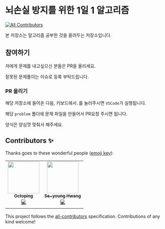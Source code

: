 # 뇌손실 방지를 위한 1일 1 알고리즘
<!-- ALL-CONTRIBUTORS-BADGE:START - Do not remove or modify this section -->
[![All Contributors](https://img.shields.io/badge/all_contributors-2-orange.svg?style=flat-square)](#contributors-)
<!-- ALL-CONTRIBUTORS-BADGE:END -->

본 저장소는 알고리즘 공부한 것을 올려두는 저장소입니다.

## 참여하기

저에게 문제를 내고싶으신 분들은 PR을 올리세요.

잘못된 문제풀이는 이슈로 등록 부탁드립니다.

### PR 올리기

해당 저장소에 들어온 다음, 키보드에서`.`를 눌러주시면 `VSCode`가 실행됩니다.

해당 `problem` 폴더에 문제 파일을 만들어서 PR요청 주시면 됩니다. 

양식은 양심껏 맞춰서 해주세요.

## Contributors ✨

Thanks goes to these wonderful people ([emoji key](https://allcontributors.org/docs/en/emoji-key)):

<!-- ALL-CONTRIBUTORS-LIST:START - Do not remove or modify this section -->
<!-- prettier-ignore-start -->
<!-- markdownlint-disable -->
<table>
  <tr>
    <td align="center"><a href="https://github.com/Octoping925"><img src="https://avatars.githubusercontent.com/u/53991994?v=4?s=100" width="100px;" alt=""/><br /><sub><b>Octoping</b></sub></a><br /><a href="https://github.com/morethanmin/study-algorithm/commits?author=Octoping925" title="Code">💻</a></td>
    <td align="center"><a href="http://nahwasa.com"><img src="https://avatars.githubusercontent.com/u/49299283?v=4?s=100" width="100px;" alt=""/><br /><sub><b>Se-young Hwang</b></sub></a><br /><a href="https://github.com/morethanmin/study-algorithm/commits?author=NaHwaSa" title="Code">💻</a></td>
  </tr>
</table>

<!-- markdownlint-restore -->
<!-- prettier-ignore-end -->

<!-- ALL-CONTRIBUTORS-LIST:END -->

This project follows the [all-contributors](https://github.com/all-contributors/all-contributors) specification. Contributions of any kind welcome!

